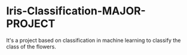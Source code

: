 # Iris-Classification-MAJOR-PROJECT
It's a project based on classification in machine learning to classify the class of the flowers. 
